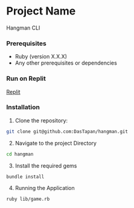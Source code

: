 # Project Name

Hangman CLI

### Prerequisites

- Ruby (version X.X.X)
- Any other prerequisites or dependencies

### Run on Replit

[Replit](https://replit.com/@TapanDas/hangman)

### Installation

1. Clone the repository:

```bash
git clone git@github.com:DasTapan/hangman.git
```

2. Navigate to the project Directory

```bash
cd hangman
```

3. Install the required gems

```bash
bundle install
```

4. Running the Application

```bash
ruby lib/game.rb
```
